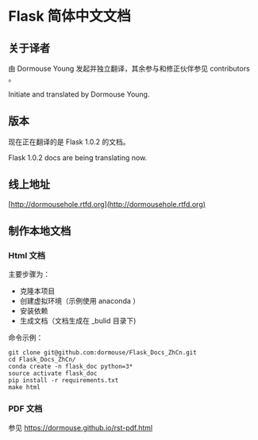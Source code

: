 # Flask 简体中文文档

## 关于译者
由 Dormouse Young 发起并独立翻译，其余参与和修正伙伴参见 contributors 。

Initiate and translated by Dormouse Young.

## 版本

现在正在翻译的是 Flask 1.0.2 的文档。

Flask 1.0.2 docs are being translating now.

## 线上地址

[http://dormousehole.rtfd.org](http://dormousehole.rtfd.org)

## 制作本地文档

### Html 文档

主要步骤为：

* 克隆本项目
* 创建虚拟环境（示例使用 anaconda ）
* 安装依赖
* 生成文档（文档生成在 _bulid 目录下)

命令示例：

```shell
git clone git@github.com:dormouse/Flask_Docs_ZhCn.git
cd Flask_Docs_ZhCn/
conda create -n flask_doc python=3*
source activate flask_doc
pip install -r requirements.txt
make html
```

### PDF 文档

参见 https://dormouse.github.io/rst-pdf.html



